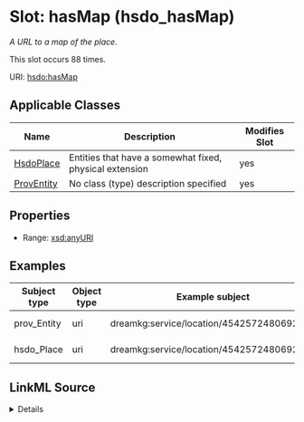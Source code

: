 

# Slot: hasMap (hsdo_hasMap)


_A URL to a map of the place._






This slot occurs 88 times.


URI: [hsdo:hasMap](http://schema.org/hasMap)



<!-- no inheritance hierarchy -->





## Applicable Classes

| Name | Description | Modifies Slot |
| --- | --- | --- |
| [HsdoPlace](../classes/HsdoPlace.md) | Entities that have a somewhat fixed, physical extension |  yes  |
| [ProvEntity](../classes/ProvEntity.md) | No class (type) description specified |  yes  |







## Properties

* Range: [xsd:anyURI](http://www.w3.org/2001/XMLSchema#anyURI)






## Examples

| Subject type | Object type | Example subject | Example object | Occurrences |
| --- | --- | --- | --- | --- |
| prov_Entity | uri | dreamkg:service/location/4542572480692224 | https://www.google.com/maps/?q=2901+Island+Avenue,+Philadelphia,+PA+19153/ | 88 |
| hsdo_Place | uri | dreamkg:service/location/4542572480692224 | https://www.google.com/maps/?q=2901+Island+Avenue,+Philadelphia,+PA+19153/ | 88 |




## LinkML Source

<details>

```yaml
name: hsdo_hasMap
annotations:
  count:
    tag: count
    value: 88
description: A URL to a map of the place.
title: hasMap
examples:
- object:
    example_object: https://www.google.com/maps/?q=2901+Island+Avenue,+Philadelphia,+PA+19153/
    example_object_type: uri
    example_predicate: hsdo:hasMap
    example_subject: dreamkg:service/location/4542572480692224
    example_subject_type: prov_Entity
- object:
    example_object: https://www.google.com/maps/?q=2901+Island+Avenue,+Philadelphia,+PA+19153/
    example_object_type: uri
    example_predicate: hsdo:hasMap
    example_subject: dreamkg:service/location/4542572480692224
    example_subject_type: hsdo_Place
from_schema: dream-kg
rank: 1000
slot_uri: hsdo:hasMap
alias: hsdo_hasMap
domain_of:
- hsdo_Place
- prov_Entity
range: uri

```
</details>